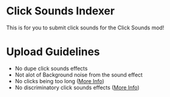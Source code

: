  # Click Sounds Indexer
This is for you to submit click sounds for the Click Sounds mod!

# Upload Guidelines
* No dupe click sounds effects
* Not alot of Background noise from the sound effect
* No clicks being too long ([More Info](/Guidelines/ClickLength.md))
* No discriminatory click sounds effects ([More Info](/Guidelines/Discriminatory.md))
